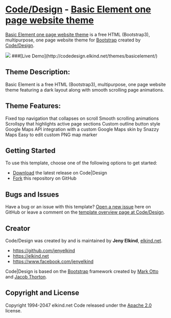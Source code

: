 # [Code/Design](http://http://codedesign.elkind.net/) - [Basic  Element one page website theme](http://codedesign.elkind.net/themes/basicelement/)


[Basic Element one page website theme](http://codedesign.elkind.net/themes/basicelement/) is a free HTML (Bootstrap3), multipurpose, one page website theme for [Bootstrap](http://getbootstrap.com/) created by [Code/Design](http://http://codedesign.elkind.net/).

<img src="https://raw.githubusercontent.com/elkindnet/codedesign-basic-element/gh-pages/screenshot.jpg">
###[Live Demo](http://codedesign.elkind.net/themes/basicelement/)

## Theme Description:

Basic Element is a free HTML (Bootstrap3), multipurpose, one page website theme featuring a dark layout along with smooth scrolling page animations.

## Theme Features:

Fixed top navigation that collapses on scroll
Smooth scrolling animations
Scrollspy that highlights active page sections
Custom outline button style
Google Maps API integration with a custom Google Maps skin by Snazzy Maps
Easy to edit custom PNG map marker


## Getting Started

To use this template, choose one of the following options to get started:
* [Download](https://github.com/elkindnet/codedesign-basic-element/archive/gh-pages.zip) the latest release on Code|Design
* [Fork](https://github.com/elkindnet/codedesign-basic-element/fork) this repository on GitHub

## Bugs and Issues

Have a bug or an issue with this template? [Open a new issue](https://github.com/elkindnet/codedesign-basic-element/issues) here on GitHub or leave a comment on the [template overview page at Code/Design](http://codedesign.elkind.net/themes/basicelement/).

## Creator

Code/Design was created by and is maintained by **Jeny Elkind**, [elkind.net](http://elkind.net/).

* https://github.com/jenyelkind
* https://elkind.net
* https://www.facebook.com/jenyelkind

Code|Design is based on the [Bootstrap](http://getbootstrap.com/) framework created by [Mark Otto](https://twitter.com/mdo) and [Jacob Thorton](https://twitter.com/fat).

## Copyright and License

Copyright 1994-2047 elkind.net Code released under the [Apache 2.0](https://github.com/elkindnet/codedesign-basic-element/blob/gh-pages/LICENSE) license.
